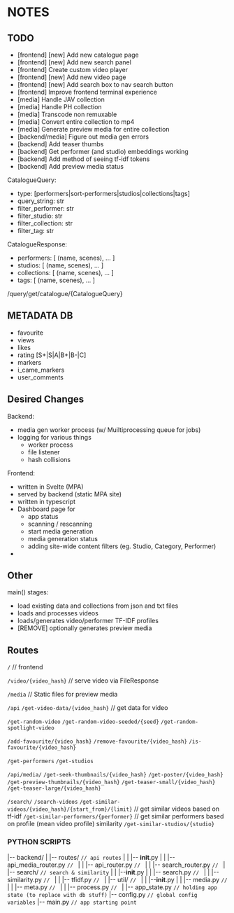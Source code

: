 # NOTES



## TODO

<!-- - [frontend] [new] port & clean search page -->
<!-- - [frontend] [new] port & clean video page -->
<!-- - [frontend] [new] port & clean home page -->
<!-- - [frontend] [new] port & clean dashboard page -->
<!-- - [frontend] [new] Add new search result cards -->
- [frontend] [new] Add new catalogue page
- [frontend] [new] Add new search panel
- [frontend] Create custom video player
- [frontend] [new] Add new video page
- [frontend] [new] Add search box to nav search button
- [frontend] Improve frontend terminal experience
- [media] Handle JAV collection
- [media] Handle PH collection
- [media] Transcode non remuxable
- [media] Convert entire collection to mp4
- [media] Generate preview media for entire collection
- [backend/media] Figure out media gen errors
- [backend] Add teaser thumbs
- [backend] Get performer (and studio) embeddings working
- [backend] Add method of seeing tf-idf tokens
- [backend] Add preview media status
<!-- - [backend] Find why no similar-videos for f5593d2a6f9a -->
<!-- - [frontend] [new] get header looking like svelte header -->
<!-- - Bring over favourites & make metadata db -->
<!-- - Get tfidf model working -->
<!-- - Improve media generation -->
<!-- - Add subtitles to video -->
<!-- - Get vman script for mkv -> mp4 conversion -->
<!-- - Get seek thumbs sprite sheets working -->
<!-- - Get media generation working -->



CatalogueQuery:
  - type: [performers|sort-performers|studios|collections|tags]
  - query_string: str
  - filter_performer: str
  - filter_studio: str
  - filter_collection: str
  - filter_tag: str


CatalogueResponse:
  - performers:  [ (name, scenes), ... ]
  - studios:     [ (name, scenes), ... ]
  - collections: [ (name, scenes), ... ]
  - tags:        [ (name, scenes), ... ]


/query/get/catalogue/{CatalogueQuery}



## METADATA DB


- favourite
- views
- likes
- rating [S+|S|A|B+|B-|C]
- markers
- i_came_markers
- user_comments














## Desired Changes

Backend:
- media gen worker process (w/ Muiltiprocessing queue for jobs)
- logging for various things
    - worker process
    - file listener
    - hash collisions
<!-- - dataclass for video objects -->
<!-- - preview media saved elsewhere -->

Frontend:
- written in Svelte (MPA)
- served by backend (static MPA site)
- written in typescript
- Dashboard page for
    * app status
    * scanning / rescanning
    * start media generation
    * media generation status
    * adding site-wide content filters (eg. Studio, Category, Performer)
- 



## Other

main() stages:
- load existing data and collections from json and txt files
- loads and processes videos
- loads/generates video/performer TF-IDF profiles
- [REMOVE] optionally generates preview media


## Routes

  `/`   // frontend

  `/video/{video_hash}` // serve video via FileResponse

  `/media`              // Static files for preview media

  `/api`
`/get-video-data/{video_hash}`              // get data for video

`/get-random-video`
`/get-random-video-seeded/{seed}`
`/get-random-spotlight-video`

`/add-favourite/{video_hash}`
`/remove-favourite/{video_hash}`
`/is-favourite/{video_hash}`

`/get-performers`
`/get-studios`

  `/api/media/`
`/get-seek-thumbnails/{video_hash}`
`/get-poster/{video_hash}`
`/get-preview-thumbnails/{video_hash}`
`/get-teaser-small/{video_hash}`
`/get-teaser-large/{video_hash}`

  `/search/`
`/search-videos`
`/get-similar-videos/{video_hash}/{start_from}/{limit}` // get similar videos based on tf-idf
`/get-similar-performers/{performer}`                   // get similar performers based on profile (mean video profile) similarity
`/get-similar-studios/{studio}`



### PYTHON SCRIPTS

|-- backend/
|   |-- routes/                 `// api routes`
|   |   |-- __init__.py
|   |   |-- api_media_router.py     `// `
|   |   |-- api_router.py           `// `
|   |   |-- search_router.py        `// `
|   |-- search/                 `// search & similarity`
|   |   |--__init__.py
|   |   |-- search.py               `// `
|   |   |-- similarity.py           `// `
|   |   |-- tfidf.py                `// `
|   |-- util/                   `// `
|   |   |--__init__.py
|   |   |-- media.py                `// `
|   |   |-- meta.py                 `// `
|   |   |-- process.py              `// `
|   |-- app_state.py            `// holding app state (to replace with db stuff)`
|-- config.py               `// global config variables`
|-- main.py                 `// app starting point`
